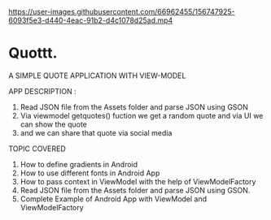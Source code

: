 

https://user-images.githubusercontent.com/66962455/156747925-6093f5e3-d440-4eac-91b2-d4c1078d25ad.mp4

# Quottt.
A SIMPLE QUOTE APPLICATION WITH VIEW-MODEL

APP DESCRIPTION : 
1. Read JSON file from the Assets folder and parse JSON using GSON 
2. Via viewmodel getquotes() fuction we get a random quote and via UI we can show the quote
3. and we can share that quote via social media



TOPIC COVERED
1. How to define gradients in Android
2. How to use different fonts in Android App
3. How to pass context in ViewModel with the help of ViewModelFactory
4. Read JSON file from the Assets folder and parse JSON using GSON.
5. Complete Example of Android App with ViewModel and ViewModelFactory
